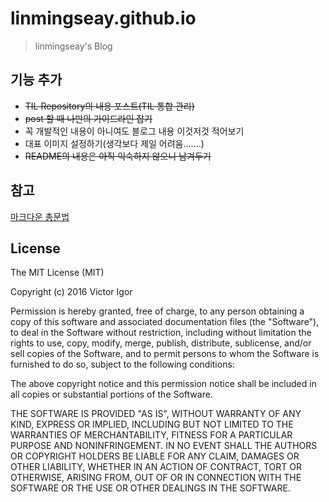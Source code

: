 # linmingseay.github.io
> linmingseay's Blog

## 기능 추가
- ~~TIL Repository의 내용 포스트(TIL 통합 관리)~~
- ~~post 할 때 나만의 가이드라인 잡기~~
- 꼭 개발적인 내용이 아니여도 블로그 내용 이것저것 적어보기
- 대표 이미지 설정하기(생각보다 제일 어려움.......)
- ~~README의 내용은 아직 익숙하지 않으니 남겨두기~~

## 참고
<a href="https://steemit.com/kr/@nand/markdown">마크다운 총문법</a>

## License
The MIT License (MIT)

Copyright (c) 2016 Victor Igor

Permission is hereby granted, free of charge, to any person obtaining a copy
of this software and associated documentation files (the "Software"), to deal
in the Software without restriction, including without limitation the rights
to use, copy, modify, merge, publish, distribute, sublicense, and/or sell
copies of the Software, and to permit persons to whom the Software is
furnished to do so, subject to the following conditions:

The above copyright notice and this permission notice shall be included in all
copies or substantial portions of the Software.

THE SOFTWARE IS PROVIDED "AS IS", WITHOUT WARRANTY OF ANY KIND, EXPRESS OR
IMPLIED, INCLUDING BUT NOT LIMITED TO THE WARRANTIES OF MERCHANTABILITY,
FITNESS FOR A PARTICULAR PURPOSE AND NONINFRINGEMENT. IN NO EVENT SHALL THE
AUTHORS OR COPYRIGHT HOLDERS BE LIABLE FOR ANY CLAIM, DAMAGES OR OTHER
LIABILITY, WHETHER IN AN ACTION OF CONTRACT, TORT OR OTHERWISE, ARISING FROM,
OUT OF OR IN CONNECTION WITH THE SOFTWARE OR THE USE OR OTHER DEALINGS IN THE
SOFTWARE.
